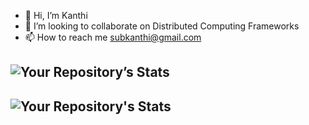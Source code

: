- 👋 Hi, I’m Kanthi
- 💞️ I’m looking to collaborate on Distributed Computing Frameworks
- 📫 How to reach me subkanthi@gmail.com

<!---
subkanthi/subkanthi is a ✨ special ✨ repository because its `README.md` (this file) appears on your GitHub profile.
You can click the Preview link to take a look at your changes.
--->
![Your Repository’s Stats](https://github-readme-streak-stats.herokuapp.com/?user=subkanthi&show_icons=true)
--------------------------------------------------------------------

![Your Repository's Stats](https://github-readme-stats.vercel.app/api/top-langs/?username=subkanthi&theme=blue-green)
--------------------------------------------------------------------



